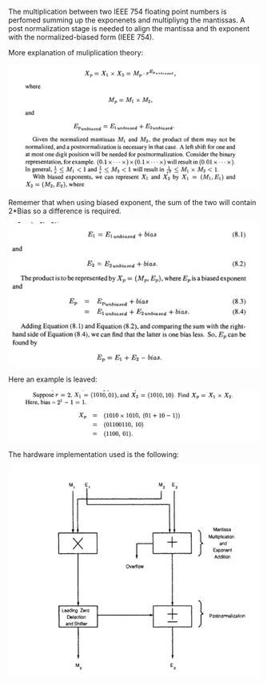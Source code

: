 The multiplication between two IEEE 754 floating point numbers is perfomed summing up the exponenets and multipliyng the mantissas.
A post normalization stage is needed to align the mantissa and th exponent with the normalized-biased form (IEEE 754).

More explanation of muliplication theory:

![theory](/img/mul_theory.png)

Rememer that when using biased exponent, the sum of the two will contain 2*Bias so a difference is required.

![Bias](/img/bias_adj.png)

Here an example is leaved:

![example](/img/example.png)

The hardware implementation used is the following:

![scheme](/img/scheme.png)